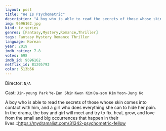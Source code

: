 ```yaml
---
layout: post
title: "He Is Psychometric"
description: "A boy who is able to read the secrets of those whose skin comes into contact with him, and a girl who does everything she can to hide her pain. In the drama, the boy and girl will meet and try to fix, heal, grow, and love from the small and big occurrences that happen in their lives..."
img: 9696162.jpg
kind: tv series
genres: [Fantasy,Mystery,Romance,Thriller]
tags: Fantasy Mystery Romance Thriller 
language: Korean
year: 2019
imdb_rating: 7.8
votes: 698
imdb_id: 9696162
netflix_id: 81205793
color: 513b56
---
```

Director: `N/A`  

Cast: `Jin-young Park` `Ye-Eun Shin` `Kwon Kim` `Da-som Kim` `Yoon-Jung Ko` 

A boy who is able to read the secrets of those whose skin comes into contact with him, and a girl who does everything she can to hide her pain. In the drama, the boy and girl will meet and try to fix, heal, grow, and love from the small and big occurrences that happen in their lives.::https://mydramalist.com/31342-psychometric-fellow